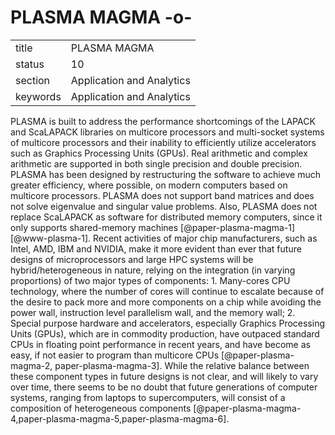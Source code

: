 # PLASMA MAGMA -o-


|          |                           |
| -------- | ------------------------- |
| title    | PLASMA MAGMA              | 
| status   | 10                        |
| section  | Application and Analytics |
| keywords | Application and Analytics |



PLASMA is built to address the performance shortcomings of the LAPACK
and ScaLAPACK libraries on multicore processors and multi-socket
systems of multicore processors and their inability to efficiently
utilize accelerators such as Graphics Processing Units (GPUs). Real
arithmetic and complex arithmetic are supported in both single
precision and double precision.  PLASMA has been designed by
restructuring the software to achieve much greater efficiency, where
possible, on modern computers based on multicore processors. PLASMA
does not support band matrices and does not solve eigenvalue and
singular value problems. Also, PLASMA does not replace ScaLAPACK as
software for distributed memory computers, since it only supports
shared-memory machines [@paper-plasma-magma-1]
[@www-plasma-1]. Recent activities of major chip manufacturers,
such as Intel, AMD, IBM and NVIDIA, make it more evident than ever
that future designs of microprocessors and large HPC systems will be
hybrid/heterogeneous in nature, relying on the integration (in varying
proportions) of two major types of components: 1. Many-cores CPU
technology, where the number of cores will continue to escalate
because of the desire to pack more and more components on a chip while
avoiding the power wall, instruction level parallelism wall, and the
memory wall; 2. Special purpose hardware and accelerators, especially
Graphics Processing Units (GPUs), which are in commodity production,
have outpaced standard CPUs in floating point performance in recent
years, and have become as easy, if not easier to program than
multicore CPUs [@paper-plasma-magma-2, paper-plasma-magma-3].
While the relative balance between these component types in future
designs is not clear, and will likely to vary over time, there seems
to be no doubt that future generations of computer systems, ranging
from laptops to supercomputers, will consist of a composition of
heterogeneous components
[@paper-plasma-magma-4,paper-plasma-magma-5,paper-plasma-magma-6].




